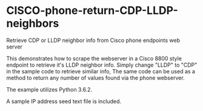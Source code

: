 # CISCO-phone-return-CDP-LLDP-neighbors
Retrieve CDP or LLDP neighbor info from Cisco phone endpoints web server

This demonstrates how to scrape the webserver in a Cisco 8800 style endpoint to retrieve it's LLDP neighbor info.  Simply change "LLDP" to "CDP" in the sample code to retrieve similar info,  The same code can be used as a method to return any number of values found via the phone webserver.

The example utilizes Python 3.6.2.

A sample IP address seed text file is included.
